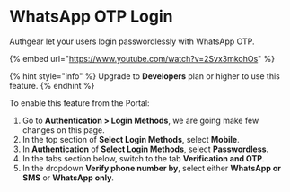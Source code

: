 # WhatsApp OTP Login

Authgear let your users login passwordlessly with WhatsApp OTP.

{% embed url="https://www.youtube.com/watch?v=2Svx3mkohOs" %}

{% hint style="info" %}
Upgrade to **Developers** plan or higher to use this feature.
{% endhint %}

To enable this feature from the Portal:

1. Go to **Authentication > Login Methods**, we are going make few changes on this page.
2. In the top section of **Select Login Methods**, select **Mobile**.
3. In **Authentication** of **Select Login Methods**, select **Passwordless**.
4. In the tabs section below, switch to the tab **Verification and OTP**.
5. In the dropdown **Verify phone number by**, select either **WhatsApp or SMS** or **WhatsApp only**.
